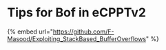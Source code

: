 # Tips for Bof in eCPPTv2

{% embed url="https://github.com/F-Masood/Exploiting_StackBased_BufferOverflows" %}
